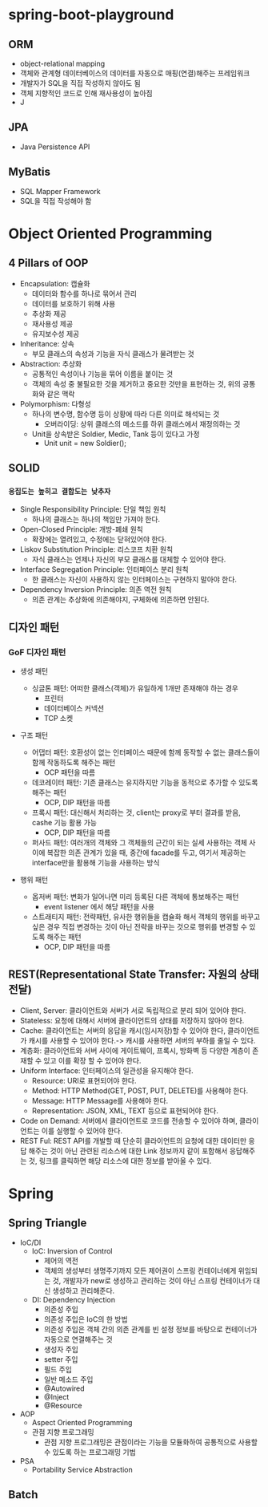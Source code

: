 # spring-boot-playground

## ORM

- object-relational mapping
- 객체와 관계형 데이터베이스의 데이터를 자동으로 매핑(연결)해주는 프레임워크
- 개발자가 SQL을 직접 작성하지 않아도 됨
- 객체 지향적인 코드로 인해 재사용성이 높아짐
- J

## JPA

- Java Persistence API

## MyBatis

- SQL Mapper Framework
- SQL을 직접 작성해야 함

# Object Oriented Programming

## 4 Pillars of OOP

- Encapsulation: 캡슐화
  - 데이터와 함수를 하나로 묶어서 관리
  - 데이터를 보호하기 위해 사용
  - 추상화 제공
  - 재사용성 제공
  - 유지보수성 제공
- Inheritance: 상속
  - 부모 클래스의 속성과 기능을 자식 클래스가 물려받는 것
- Abstraction: 추상화
  - 공통적인 속성이나 기능을 묶어 이름을 붙이는 것
  - 객체의 속성 중 불필요한 것을 제거하고 중요한 것만을 표현하는 것, 위의 공통화와 같은 맥락
- Polymorphism: 다형성
  - 하나의 변수명, 함수명 등이 상황에 따라 다른 의미로 해석되는 것
    - 오버라이딩: 상위 클래스의 메소드를 하위 클래스에서 재정의하는 것
  - Unit을 상속받은 Soldier, Medic, Tank 등이 있다고 가정
    - Unit unit = new Soldier();

## SOLID

### `응집도는 높히고 결합도는 낮추자`

- Single Responsibility Principle: 단일 책임 원칙
  - 하나의 클래스는 하나의 책임만 가져야 한다.
- Open-Closed Principle: 개방-폐쇄 원칙
  - 확장에는 열려있고, 수정에는 닫혀있어야 한다.
- Liskov Substitution Principle: 리스코프 치환 원칙
  - 자식 클래스는 언제나 자신의 부모 클래스를 대체할 수 있어야 한다.
- Interface Segregation Principle: 인터페이스 분리 원칙
  - 한 클래스는 자신이 사용하지 않는 인터페이스는 구현하지 말아야 한다.
- Dependency Inversion Principle: 의존 역전 원칙
  - 의존 관계는 추상화에 의존해야지, 구체화에 의존하면 안된다.

## 디자인 패턴

### GoF 디자인 패턴

- 생성 패턴

  - 싱글톤 패턴: 어떠한 클래스(객체)가 유일하게 1개만 존재해야 하는 경우
    - 프린터
    - 데이터베이스 커넥션
    - TCP 소켓

- 구조 패턴

  - 어댑터 패턴: 호환성이 없는 인터페이스 때문에 함께 동작할 수 없는 클래스들이 함께 작동하도록 해주는 패턴
    - OCP 패턴을 따름
  - 데코레이터 패턴: 기존 클래스는 유지하지만 기능을 동적으로 추가할 수 있도록 해주는 패턴
    - OCP, DIP 패턴을 따름
  - 프록시 패턴: 대신해서 처리하는 것, client는 proxy로 부터 결과를 받음, cashe 기능 활용 가능
    - OCP, DIP 패턴을 따름
  - 퍼사드 패턴: 여러개의 객체와 그 객체들의 근간이 되는 실세 사용하는 객체 사이에 복잡한 의존 관계가 있을 때, 중간에 facade를 두고, 여기서 제공하는 interface만을 활용해 기능을 사용하는 방식

- 행위 패턴
  - 옵저버 패턴: 변화가 일어나면 미리 등록된 다른 객체에 통보해주는 패턴
    - event listener 에서 해당 패턴을 사용
  - 스트래티지 패턴: 전략패턴, 유사한 행위들을 캡슐화 해서 객체의 행위를 바꾸고 싶은 경우 직접 변경하는 것이 아닌 전략을 바꾸는 것으로 행위를 변경할 수 있도록 해주는 패턴
    - OCP, DIP 패턴을 따름

## REST(Representational State Transfer: 자원의 상태 전달)

- Client, Server: 클라이언트와 서버가 서로 독립적으로 분리 되어 있어야 한다.
- Stateless: 요청에 대해서 서버에 클라이언트의 상태를 저장하지 않아야 한다.
- Cache: 클라이언트는 서버의 응답을 캐시(임시저장)할 수 있어야 한다, 클라이언트가 캐시를 사용할 수 있어야 한다.-> 캐시를 사용하면 서버의 부하를 줄일 수 있다.
- 계층화: 클라이언트와 서버 사이에 게이트웨이, 프록시, 방화벽 등 다양한 계층이 존재할 수 있고 이를 확장 할 수 있어야 한다.
- Uniform Interface: 인터페이스의 일관성을 유지해야 한다.
  - Resource: URI로 표현되어야 한다.
  - Method: HTTP Method(GET, POST, PUT, DELETE)를 사용해야 한다.
  - Message: HTTP Message를 사용해야 한다.
  - Representation: JSON, XML, TEXT 등으로 표현되어야 한다.
- Code on Demand: 서버에서 클라이언트로 코드를 전송할 수 있어야 하며, 클라이언트는 이를 실행할 수 있어야 한다.
- REST Ful: REST API를 개발할 때 단순히 클라이언트의 요청에 대한 데이터만 응답 해주는 것이 아닌 관련된 리소스에 대한 Link 정보까지 같이 포함해서 응답해주는 것, 링크를 클릭하면 해당 리소스에 대한 정보를 받아올 수 있다.

# Spring

## Spring Triangle

- IoC/DI
  - IoC: Inversion of Control
    - 제어의 역전
    - 객체의 생성부터 생명주기까지 모든 제어권이 스프링 컨테이너에게 위임되는 것, 개발자가 new로 생성하고 관리하는 것이 아닌 스프링 컨테이너가 대신 생성하고 관리해준다.
  - DI: Dependency Injection
    - 의존성 주입
    - 의존성 주입은 IoC의 한 방법
    - 의존성 주입은 객체 간의 의존 관계를 빈 설정 정보를 바탕으로 컨테이너가 자동으로 연결해주는 것
    - 생성자 주입
    - setter 주입
    - 필드 주입
    - 일반 메소드 주입
    - @Autowired
    - @Inject
    - @Resource
- AOP
  - Aspect Oriented Programming
  - 관점 지향 프로그래밍
    - 관점 지향 프로그래밍은 관점이라는 기능을 모듈화하여 공통적으로 사용할 수 있도록 하는 프로그래밍 기법
- PSA
  - Portability Service Abstraction


## Batch
